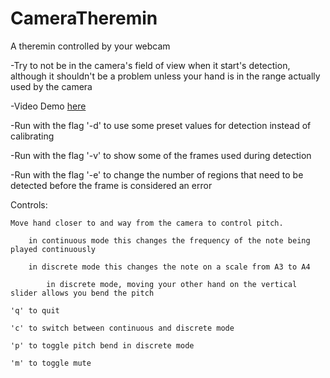 # CameraTheremin
A theremin controlled by your webcam

-Try to not be in the camera's field of view when it start's detection, although it shouldn't be a problem unless your hand is in the range actually used by the camera

-Video Demo <a href="https://www.youtube.com/watch?v=1kbN_tl2IlU">here</a>

-Run with the flag '-d' to use some preset values for detection instead of calibrating 

-Run with the flag '-v' to show some of the frames used during detection

-Run with the flag '-e' to change the number of regions that need to be detected before the frame is considered an error

Controls:

	Move hand closer to and way from the camera to control pitch.

		in continuous mode this changes the frequency of the note being played continuously
	
		in discrete mode this changes the note on a scale from A3 to A4
			
			in discrete mode, moving your other hand on the vertical slider allows you bend the pitch

	'q' to quit

	'c' to switch between continuous and discrete mode

	'p' to toggle pitch bend in discrete mode

	'm' to toggle mute 
